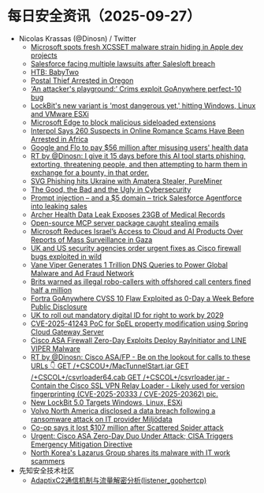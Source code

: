 # 每日安全资讯（2025-09-27）

- Nicolas Krassas (@Dinosn) / Twitter
  - [Microsoft spots fresh XCSSET malware strain hiding in Apple dev projects](https://x.com/Dinosn/status/1971609734152364506)
  - [Salesforce facing multiple lawsuits after Salesloft breach](https://x.com/Dinosn/status/1971609680544977335)
  - [HTB: BabyTwo](https://x.com/Dinosn/status/1971609640770404366)
  - [Postal Thief Arrested in Oregon](https://x.com/Dinosn/status/1971609606272196988)
  - [‘An attacker's playground:’ Crims exploit GoAnywhere perfect-10 bug](https://x.com/Dinosn/status/1971609554728419642)
  - [LockBit's new variant is 'most dangerous yet,' hitting Windows, Linux and VMware ESXi](https://x.com/Dinosn/status/1971609516635816354)
  - [Microsoft Edge to block malicious sideloaded extensions](https://x.com/Dinosn/status/1971609376420204811)
  - [Interpol Says 260 Suspects in Online Romance Scams Have Been Arrested in Africa](https://x.com/Dinosn/status/1971578287911846128)
  - [Google and Flo to pay $56 million after misusing users' health data](https://x.com/Dinosn/status/1971572131327815718)
  - [RT by @Dinosn: I give it 15 days before this AI tool starts phishing, extorting, threatening people, and then attempting to harm them in exchange for a bounty, in that order.](https://x.com/RachelTobac/status/1971571126116733312)
  - [SVG Phishing hits Ukraine with Amatera Stealer, PureMiner](https://x.com/Dinosn/status/1971565665799819479)
  - [The Good, the Bad and the Ugly in Cybersecurity](https://x.com/Dinosn/status/1971563659085099115)
  - [Prompt injection – and a $5 domain – trick Salesforce Agentforce into leaking sales](https://x.com/Dinosn/status/1971561785875370045)
  - [Archer Health Data Leak Exposes 23GB of Medical Records](https://x.com/Dinosn/status/1971560672602492950)
  - [Open-source MCP server package caught stealing emails](https://x.com/Dinosn/status/1971553359879623163)
  - [Microsoft Reduces Israel’s Access to Cloud and AI Products Over Reports of Mass Surveillance in Gaza](https://x.com/Dinosn/status/1971553333744906666)
  - [UK and US security agencies order urgent fixes as Cisco firewall bugs exploited in wild](https://x.com/Dinosn/status/1971524061517025784)
  - [Vane Viper Generates 1 Trillion DNS Queries to Power Global Malware and Ad Fraud Network](https://x.com/Dinosn/status/1971516660747239583)
  - [Brits warned as illegal robo-callers with offshored call centers fined half a million](https://x.com/Dinosn/status/1971516460498596193)
  - [Fortra GoAnywhere CVSS 10 Flaw Exploited as 0-Day a Week Before Public Disclosure](https://x.com/Dinosn/status/1971516368458797459)
  - [UK to roll out mandatory digital ID for right to work by 2029](https://x.com/Dinosn/status/1971516310464213168)
  - [CVE-2025-41243 PoC for SpEL property modification using Spring Cloud Gateway Server](https://x.com/Dinosn/status/1971494314804183203)
  - [Cisco ASA Firewall Zero-Day Exploits Deploy RayInitiator and LINE VIPER Malware](https://x.com/Dinosn/status/1971493334909854138)
  - [RT by @Dinosn: Cisco ASA/FP - Be on the lookout for calls to these URLs 👇 GET /+CSCOU+/MacTunnelStart.jar GET /+CSCOL+/csvrloader64.cab GET /+CSCOL+/csvrloader.jar - Contain the Cisco SSL VPN Relay Loader - Likely used for version fingerprinting (CVE-2025-20333 / CVE-2025-20362) pic.](https://x.com/DefusedCyber/status/1971492272966598683)
  - [New LockBit 5.0 Targets Windows, Linux, ESXi](https://x.com/Dinosn/status/1971416833615184174)
  - [Volvo North America disclosed a data breach following a ransomware attack on IT provider Miljödata](https://x.com/Dinosn/status/1971416802489139668)
  - [Co-op says it lost $107 million after Scattered Spider attack](https://x.com/Dinosn/status/1971416770893508987)
  - [Urgent: Cisco ASA Zero-Day Duo Under Attack; CISA Triggers Emergency Mitigation Directive](https://x.com/Dinosn/status/1971416749993230601)
  - [North Korea's Lazarus Group shares its malware with IT work scammers](https://x.com/Dinosn/status/1971416709144904073)
- 先知安全技术社区
  - [AdaptixC2通信机制与流量解密分析(listener_gophertcp)](https://xz.aliyun.com/news/19028)
